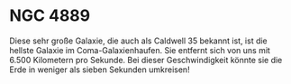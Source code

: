 # NGC 4889

Diese sehr große Galaxie, die auch als Caldwell 35 bekannt ist, ist die hellste
Galaxie im Coma-Galaxienhaufen. Sie entfernt sich von uns mit 6.500 Kilometern
pro Sekunde. Bei dieser Geschwindigkeit könnte sie die Erde in weniger als
sieben Sekunden umkreisen!
